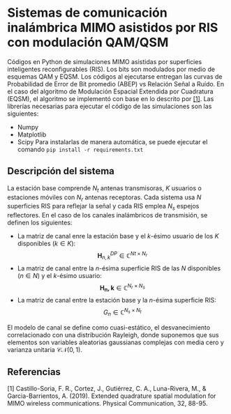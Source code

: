 # Sistemas de comunicación inalámbrica MIMO asistidos por RIS con modulación QAM/QSM
Códigos en Python de simulaciones MIMO asistidas por superficies inteligentes reconfigurables (RIS). Los bits son modulados por medio de esquemas QAM y EQSM.
Los códigos al ejecutarse entregan las curvas de Probabilidad de Error de Bit promedio (ABEP) vs Relación Señal a Ruído.
En el caso del algoritmo de Modulación Espacial Extendida por Cuadratura (EQSM), el algoritmo se implementó con base en lo descrito por [[1]](#1).
Las librerías necesarias para ejecutar el código de las simulaciones son las siguientes:
* Numpy
* Matplotlib
* Scipy
Para instalarlas de manera automática, se puede ejecutar el comando  `pip install -r requirements.txt`
## Descripción del sistema
La estación base comprende $N_t$ antenas transmisoras, $K$ usuarios o estaciones móviles con $N_r$ antenas receptoras. 
Cada sistema usa $N$ superficies RIS para reflejar la señal y cada RIS emplea $N_s$ espejos reflectores.
En el caso de los canales inalámbricos de transmisión, se definen los siguientes:

* La matriz de canal enre la estación base y el $k$-ésimo usuario de los $K$ disponibles ($k \in K$):
$$\mathbf{H}_{n,k}^{DP} \in \mathbb{C}^{Nt \times N_r}$$
* La matriz de canal entre la $n$-ésima superficie RIS de las $N$ disponibles ($n \in N$) y el $k$-ésimo usuario:
$$\mathbf{H_n,k} \in \mathbb{C}^{N_r \times N_s}$$
* La matriz de canal entre la estación base y la $n$-ésima superficie RIS:
$$G_n \in \mathbb{C}^{N_s \times N_t}$$

El modelo de canal se define como cuasi-estático, el desvanecimiento correlacionado con una distribución Rayleigh, donde suponemos que sus elementos son variables aleatorias gaussianas complejas con media cero y varianza unitaria $\mathcal{C}\mathcal{N}(0,1)$.


## Referencias
<a id="1">[1]</a> 
Castillo-Soria, F. R., Cortez, J., Gutiérrez, C. A., Luna-Rivera, M., & Garcia-Barrientos, A. (2019). 
Extended quadrature spatial modulation for MIMO wireless communications. 
Physical Communication, 32, 88-95.
